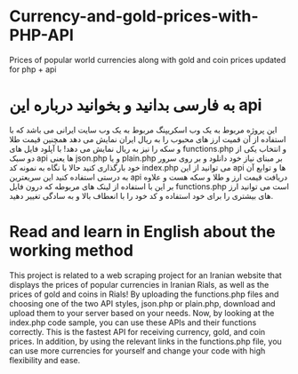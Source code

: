 # Currency-and-gold-prices-with-PHP-API
Prices of popular world currencies along with gold and coin prices updated for php + api
# به فارسی بدانید و بخوانید درباره این api
این پروژه مربوط به یک وب اسکریپنگ مربوط به یک وب سایت ایرانی می باشد که با استفاده از آن قمیت ارز های محبوب را به ریال ایران نمایش می دهد همچنین قیمت طلا و سکه را نیز به ریال نمایش می دهد! با آپلود فایل های functions.php و انتخاب یکی از دو سبک api ها یعنی json.php و یا plain.php بر مبنای نیاز خود دانلود و بر روی سرور خود بارگذاری کنید حالا با نگاه به نمونه کد index.php می توانید از این api ها و توابع آن به درستی استفاده کنید این سریعترین api دریافت قیمت ارز و طلا و سکه هست و علاوه بر این با استفاده از لینک های مربوطه که درون فایل functions.php است می توانید ارز های بیشتری را برای خود استفاده و کد خود را با انعطاف بالا و به سادگی تغییر دهید.
# Read and learn in English about the working method
This project is related to a web scraping project for an Iranian website that displays the prices of popular currencies in Iranian Rials, as well as the prices of gold and coins in Rials! By uploading the functions.php files and choosing one of the two API styles, json.php or plain.php, download and upload them to your server based on your needs. Now, by looking at the index.php code sample, you can use these APIs and their functions correctly. This is the fastest API for receiving currency, gold, and coin prices. In addition, by using the relevant links in the functions.php file, you can use more currencies for yourself and change your code with high flexibility and ease.
